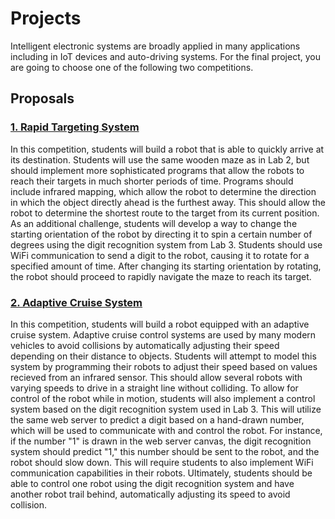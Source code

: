 Projects
======================

Intelligent electronic systems are broadly applied in many applications including in IoT devices and auto-driving systems.  For the final project, you are going to choose one of the following two competitions.

Proposals
--------------------------------

### [1. Rapid Targeting System](Rapid%20Targeting%20System)
In this competition, students will build a robot that is able to quickly arrive at its destination. Students will use the same wooden maze as in Lab 2, but should implement more sophisticated programs that allow the robots to reach their targets in much shorter periods of time. Programs should include infrared mapping, which allow the robot to determine the direction in which the object directly ahead is the furthest away. This should allow the robot to determine the shortest route to the target from its current position.  As an additional challenge, students will develop a way to change the starting orientation of the robot by directing it to spin a certain number of degrees using the digit recognition system from Lab 3. Students should use WiFi communication to send a digit to the robot, causing it to rotate for a specified amount of time. After changing its starting orientation by rotating, the robot should proceed to rapidly navigate the maze to reach its target.


### [2. Adaptive Cruise System](Adaptive%20Cruise%20Control%20System)
In this competition, students will build a robot equipped with an adaptive cruise system. Adaptive cruise control systems are used by many modern vehicles to avoid collisions by automatically adjusting their speed depending on their distance to objects. Students will attempt to model this system by programming their robots to adjust their speed based on values recieved from an infrared sensor. This should allow several robots with varying speeds to drive in a straight line without colliding. To allow for control of the robot while in motion, students will also implement a control system based on the digit recognition system used in Lab 3.  This will utilize the same web server to predict a digit based on a hand-drawn number, which will be used to communicate with and control the robot.  For instance, if the number "1" is drawn in the web server canvas, the digit recognition system should predict "1," this number should be sent to the robot, and the robot should slow down. This will require students to also implement WiFi communication capabilities in their robots. Ultimately, students should be able to control one robot using the digit recognition system and have another robot trail behind, automatically adjusting its speed to avoid collision. 
